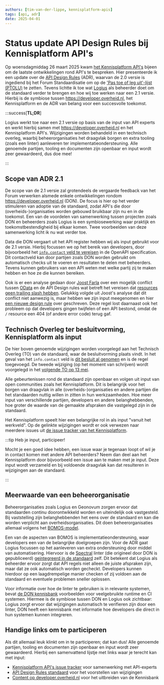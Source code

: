 ```yaml
---
authors: [tim-van-der-lippe, kennisplatform-apis]
tags: [api, adr]
date: 2025-04-01
---
```

# Status update API Design Rules bij Kennisplatform API's

Op woensdagmiddag 26 maart 2025 kwam [het Kennisplatform API's](/communities/kennisplatform-apis/) bijeen om de laatste ontwikkelingen rond API's te bespreken.
Hier presenteerde ik een update over de [API Design Rules](https://gitdocumentatie.logius.nl/publicatie/api/adr/) (ADR), waarvan de 2.0 versie is ingediend bij het Forum Standaardisatie om op de ['Pas toe of leg uit'-lijst (PTOLU)](https://www.forumstandaardisatie.nl/open-standaarden/rest-api-design-rules) te zetten.
Tevens lichtte ik toe wat [Logius](https://www.logius.nl/) als beheerder doet om de standaard verder te brengen en hoe wij toe werken naar een 2.1 versie.
Hierbij is de symbiose tussen https://developer.overheid.nl, het Kennisplatform en de ADR van belang voor een succesvolle toekomst.

<!-- truncate -->

:::success[**TL;DR**]

Logius werkt toe naar een 2.1 versie op basis van de input van API experts en werkt hierbij samen met https://developer.overheid.nl en het Kennisplatform API's.
Wijzigingen worden behandeld in een technisch overleg, waarbij beheerorganisaties het draagvlak borgen en extra tooling (zoals een linter) aanleveren ter implementatieondersteuning.
Alle genoemde partijen, tooling en documenten zijn openbaar en input wordt zeer gewaardeerd, dus doe mee!

:::

## Scope van ADR 2.1

De scope van de 2.1 versie zal grotendeels de vergaarde feedback van het Forum verwerken alsmede enkele ontwikkelingen rondom https://developer.overheid.nl (DON).
De focus is hier op het verder stimuleren van adoptie van de standaard, zodat API's die door (overheids-)organisaties worden gebouwd bruikbaar zijn nu en in de toekomst.
Een van de voordelen van samenwerking tussen projecten zoals DON en beheerders zoals Logius is een symbiosewerking waar praktijk en toekomstbestendigheid bij elkaar komen.
Twee voorbeelden van deze samenwerking licht ik nu wat verder toe.

Data die DON vergaart uit het API register hebben wij als input gebruikt voor de 2.1 versie.
Hierbij focussen we op het bereik van developers, door bijvoorbeeld het [`info.contact` veld te vereisen](https://github.com/Logius-standaarden/API-Design-Rules/pull/161) in de OpenAPI specification.
Dit contactveld kan door partijen zoals DON worden gebruikt om automatisch checks uit te voeren en resultaten te delen met beheerders.
Tevens kunnen gebruikers van een API weten met welke partij zij te maken hebben en hoe ze die kunnen bereiken.

Ook is er een analyse gedaan door [Joost Farla](/blog/authors/joost-farla) over een mogelijk conflict tussen [OData](https://docs.oasis-open.org/odata/odata/v4.01/odata-v4.01-part2-url-conventions.html) en de API Design rules wat betreft het vereisen dat [resources geen trailing slash hebben](https://gitdocumentatie.logius.nl/publicatie/api/adr/#/core/no-trailing-slash).
Gelukkig volgde uit Joost's analyse dat dit conflict niet aanwezig is, maar hebben we zijn input meegenomen en hier [een nieuwe design rule](https://github.com/Logius-standaarden/API-Design-Rules/pull/165/) over geschreven.
Deze regel lost daarnaast ook het probleem op dat developers gingen twijfelen of een API bestond, omdat de `/` resource een 404 (of andere error code) terug gaf.

## Technisch Overleg ter besluitvorming, Kennisplatform als input

De hier boven genoemde wijzigingen worden voorgelegd aan het Technisch Overleg (TO) van de standaard, waar de besluitvorming plaats vindt.
In het geval van het `info.contact` veld is [dit besluit al genomen](https://github.com/Logius-standaarden/Overleg/blob/main/API/2025-05-13/2025-02-04%20%20Verslag%20TO%20ADR%20API%20Design%20Rules.pdf) en is de regel toegevoegd.
De tweede wijziging (op het moment van schrijven) wordt voorgelegd in het [volgende TO op 13 mei](https://github.com/Logius-standaarden/Overleg/tree/main/API/2025-05-13).

Alle gebeurtenissen rond de standaard zijn openbaar en volgen uit input van open communities zoals het Kennisplatform.
Dit is belangrijk voor het borgen van draagvlak in alle (overheids-)organisaties en andere partijen die het standaarden nuttig willen in zitten in hun werkzaamheden.
Hoe meer input van verschillende partijen, developers en andere belanghebbenden, hoe groter de waarde van de gemaakte afspraken die vastgelegd zijn in de standaard.

Het Kennisplatform speelt hier een belangrijke rol in als input "vanuit het werkveld".
Op de gelinkte wijzigingen wordt er ook verwezen naar meerdere issues uit [de issue tracker van het Kennisplatform](https://github.com/Geonovum/KP-APIs/issues).

:::tip Heb je input, participeer!

Mocht je een goed idee hebben, een issue waar je tegenaan loopt of wil je in contact komen met andere API beheerders?
Neem dan deel aan het Kennisplatform door bijvoorbeeld een issue aan te maken met je input.
Deze input wordt verzameld en bij voldoende draagvlak kan dat resulteren in wijzigingen aan de standaard.

:::

## Meerwaarde van een beheerorganisatie

Beheerorganisaties zoals Logius en Geonovum zorgen ervoor dat standaarden continu doorontwikkeld worden en uiteindelijk ook vastgesteld.
Bij vaststelling zijn belanghebbenden het eens over de standaard en kan die worden verplicht aan overheidsorganisaties.
Dit doen beheerorganisaties allemaal volgens het [BOMOS-model](https://www.logius.nl/onze-dienstverlening/domeinen/infrastructuur/bomos).

Een van de aspecten van BOMOS is implementatieondersteuning, waar developers een van de belangrijke doelgroepen zijn.
Voor de ADR gaat Logius focussen op het aanleveren van extra ondersteuning door middel van automatisering.
Hiervoor is de [Spectral](https://stoplight.io/open-source/spectral) linter (die origineel door DON is gepubliceerd) [geintegreerd in de standaard](https://github.com/Logius-standaarden/API-Design-Rules/pull/177) zelf.
Dit betekent dat Logius als beheerder ervoor zorgt dat API regels niet alleen de juiste afspraken zijn, maar dat ze ook automatisch worden gecheckt.
Developers kunnen hierdoor op een laagdrempelige manier checken of zij voldoen aan de standaard en eventuele problemen sneller oplossen.

Voor informatie over hoe de linter te gebruiken is in relevante systemen, bevat [de DON kennisbank](/kennisbank/apis/tools/api-design-rules-linter) voorbeelden voor veelgebruikte runtime en CI systemen.
Hiermee is de symbiose tussen DON en Logius ook zichtbaar: Logius zorgt ervoor dat wijzigingen automatisch te verifieren zijn door een linter, DON heeft een kennisbank met informatie hoe developers die direct in hun systemen kunnen integreren.

## Handige links om te participeren

Als dit allemaal leuk klinkt om in te participeren; dat kan dus!
Alle genoemde partijen, tooling en documenten zijn openbaar en input wordt zeer gewaardeerd.
Hierbij een samenvattend lijstje met links waar je terecht kan met input:

 * [Kennisplatform API's issue tracker](https://github.com/Geonovum/KP-APIs/issues) voor samenwerking met API-experts
 * [API Design Rules standaard](https://github.com/Logius-standaarden/API-Design-Rules/) voor het voorstellen van wijzigingen
 * [Content op developer.overheid.nl](https://github.com/developer-overheid-nl/don-site) voor het uitbreiden van de Kennisbank
